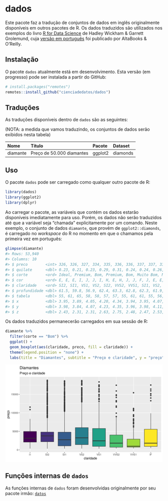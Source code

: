 
<!-- README.md is generated from README.Rmd. Please edit that file -->

# dados

<!-- badges: start -->

<!-- badges: end -->

Este pacote faz a tradução de conjuntos de dados em inglês originalmente
disponíveis em outros pacotes de R. Os dados traduzidos são utilizados
nos exemplos do livro [R for Data Science](https://r4ds.had.co.nz/) de
Hadley Wickham & Garrett Grolemund, cuja [versão em
português](https://www.altabooks.com.br/produto/r-para-data-science-importe-arrume-transforme-visualize-e-modele-dados/)
foi publicado por AltaBooks & O’Reilly.

## Instalação

O pacote `dados` atualmente está em desenvolvimento. Esta versão (em
progresso) pode ser instalada a partir do GitHub:

``` r
# install.packages("remotes")
remotes::install_github("cienciadedatos/dados")
```

## Traduções

As traduções disponíveis dentro de `dados` são as seguintes:

(NOTA: a medida que vamos traduzindo, os conjuntos de dados serão
exibidos nesta tabela)

| Nome     | Título                    | Pacote  | Dataset  |
| :------- | :------------------------ | :------ | :------- |
| diamante | Preço de 50.000 diamantes | ggplot2 | diamonds |

## Uso

O pacote `dados` pode ser carregado como qualquer outro pacote de R:

``` r
library(dados)
library(ggplot2)
library(dplyr)
```

Ao carregar o pacote, as variáveis que contém os dados estarão
disponíveis imediatamente para uso. Porém, os dados não serão
traduzidos até que a variável seja “chamada” explicitamente por um
comando. Neste exemplo, o conjunto de dados `diamante`, que provém de
`ggplot2::diamonds`, é carregado no *workspace* do R no momento em que o
chamamos pela primeira vez em português:

``` r
glimpse(diamante)
#> Rows: 53,940
#> Columns: 10
#> $ preco        <int> 326, 326, 327, 334, 335, 336, 336, 337, 337, 338, 339, 3…
#> $ quilate      <dbl> 0.23, 0.21, 0.23, 0.29, 0.31, 0.24, 0.24, 0.26, 0.22, 0.…
#> $ corte        <ord> Ideal, Premium, Bom, Premium, Bom, Muito Bom, Muito Bom,…
#> $ cor          <ord> E, E, E, I, J, J, I, H, E, H, J, J, F, J, E, E, I, J, J,…
#> $ claridade    <ord> SI2, SI1, VS1, VS2, SI2, VVS2, VVS1, SI1, VS2, VS1, SI1,…
#> $ profundidade <dbl> 61.5, 59.8, 56.9, 62.4, 63.3, 62.8, 62.3, 61.9, 65.1, 59…
#> $ tabela       <dbl> 55, 61, 65, 58, 58, 57, 57, 55, 61, 61, 55, 56, 61, 54, …
#> $ x            <dbl> 3.95, 3.89, 4.05, 4.20, 4.34, 3.94, 3.95, 4.07, 3.87, 4.…
#> $ y            <dbl> 3.98, 3.84, 4.07, 4.23, 4.35, 3.96, 3.98, 4.11, 3.78, 4.…
#> $ z            <dbl> 2.43, 2.31, 2.31, 2.63, 2.75, 2.48, 2.47, 2.53, 2.49, 2.…
```

Os dados traduzidos permanecerão carregados em sua sessão de R:

``` r
diamante %>%
  filter(corte == "Bom") %>%
  ggplot() +
  geom_boxplot(aes(claridade, preco, fill = claridade)) +
  theme(legend.position = "none") +
  labs(title = "Diamantes", subtitle = "Preço e claridade", y = "preço")
```

<img src="man/figures/diamantes.png">

## Funções internas de `dados`

As funções internas de `dados` foram desenvolvidas originalmente por seu
pacote irmão: [`datos`](https://cienciadedatos.github.io/datos/)
